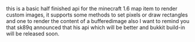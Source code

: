 this is a basic half finished api for the minecraft 1.6 map item to render custom images, it supports some methods to set pixels or draw rectangles
and one to render the content of a bufferedimage
also I want to remind you that sk89q announced that his api which will be better and bukkit build-in will be released soon.